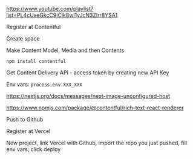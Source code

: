 https://www.youtube.com/playlist?list=PL4cUxeGkcC9jClk8wl1yJcN3Zlrr8YSA1

Register at Contentful

Create space

Make Content Model, Media and then Contents

`npm install contentful`

Get Content Delivery API - access token by creating new API Key

Env vars: `process.env.XXX_XXX`

https://nextjs.org/docs/messages/next-image-unconfigured-host

https://www.npmjs.com/package/@contentful/rich-text-react-renderer

Push to Github

Register at Vercel

New project, link Vercel with Github, import the repo you just pushed, fill env vars, click deploy